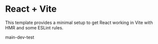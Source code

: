 # React + Vite

This template provides a minimal setup to get React working in Vite with HMR and some ESLint rules.


main-dev-test